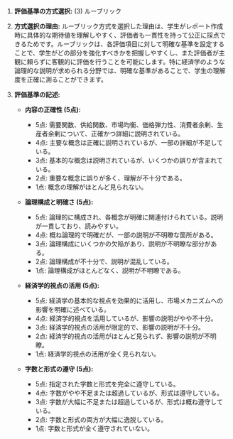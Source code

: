 1. **評価基準の方式選択:** (3) ルーブリック

2. **方式選択の理由:** 
   ルーブリック方式を選択した理由は、学生がレポート作成時に具体的な期待値を理解しやすく、評価者も一貫性を持って公正に採点できるためです。ルーブリックは、各評価項目に対して明確な基準を設定することで、学生がどの部分を強化すべきかを把握しやすくし、また評価者が主観に頼らずに客観的に評価を行うことを可能にします。特に経済学のような論理的な説明が求められる分野では、明確な基準があることで、学生の理解度を正確に測ることができます。

3. **評価基準の記述:**

   - **内容の正確性 (5点):**
     - 5点: 需要関数、供給関数、市場均衡、価格弾力性、消費者余剰、生産者余剰について、正確かつ詳細に説明されている。
     - 4点: 主要な概念は正確に説明されているが、一部の詳細が不足している。
     - 3点: 基本的な概念は説明されているが、いくつかの誤りが含まれている。
     - 2点: 重要な概念に誤りが多く、理解が不十分である。
     - 1点: 概念の理解がほとんど見られない。

   - **論理構成と明確さ (5点):**
     - 5点: 論理的に構成され、各概念が明確に関連付けられている。説明が一貫しており、読みやすい。
     - 4点: 概ね論理的で明確だが、一部の説明が不明瞭な箇所がある。
     - 3点: 論理構成にいくつかの欠陥があり、説明が不明瞭な部分がある。
     - 2点: 論理構成が不十分で、説明が混乱している。
     - 1点: 論理構成がほとんどなく、説明が不明瞭である。

   - **経済学的視点の活用 (5点):**
     - 5点: 経済学の基本的な視点を効果的に活用し、市場メカニズムへの影響を明確に述べている。
     - 4点: 経済学的視点を活用しているが、影響の説明がやや不十分。
     - 3点: 経済学的視点の活用が限定的で、影響の説明が不十分。
     - 2点: 経済学的視点の活用がほとんど見られず、影響の説明が不明瞭。
     - 1点: 経済学的視点の活用が全く見られない。

   - **字数と形式の遵守 (5点):**
     - 5点: 指定された字数と形式を完全に遵守している。
     - 4点: 字数がやや不足または超過しているが、形式は遵守している。
     - 3点: 字数が大幅に不足または超過しているが、形式は概ね遵守している。
     - 2点: 字数と形式の両方が大幅に逸脱している。
     - 1点: 字数と形式が全く遵守されていない。